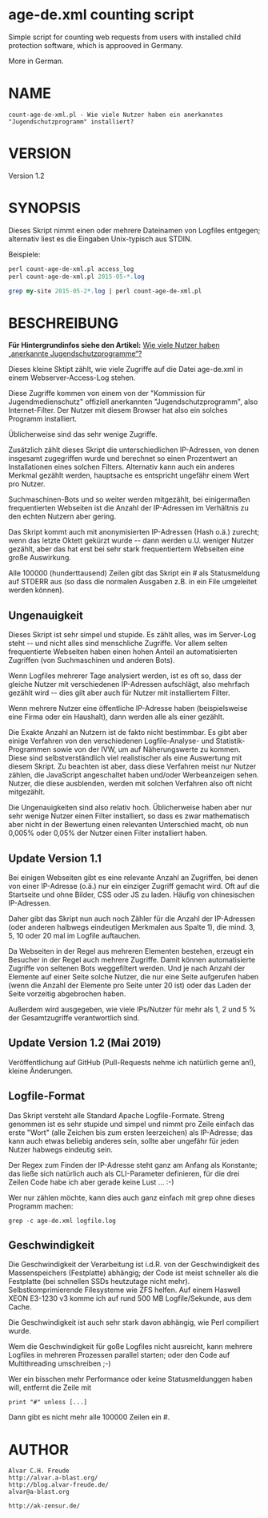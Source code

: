 # age-de.xml counting script 
Simple script for counting web requests from users with installed child protection software, which is approoved in Germany.

More in German.

# NAME

```
count-age-de-xml.pl - Wie viele Nutzer haben ein anerkanntes "Jugendschutzprogramm" installiert?
```

# VERSION

Version 1.2

# SYNOPSIS

Dieses Skript nimmt einen oder mehrere Dateinamen von Logfiles entgegen; 
alternativ liest es die Eingaben Unix-typisch aus STDIN.

Beispiele:

```perl
perl count-age-de-xml.pl access_log
perl count-age-de-xml.pl 2015-05-*.log

grep my-site 2015-05-2*.log | perl count-age-de-xml.pl 
```

# BESCHREIBUNG

**Für Hintergrundinfos siehe den Artikel:** 
[Wie viele Nutzer haben „anerkannte Jugendschutzprogramme“?](https://blog.alvar-freude.de/2015/06/filter-nutzung.html)

Dieses kleine Sktipt zählt, wie viele Zugriffe auf die Datei age-de.xml in 
einem Webserver-Access-Log stehen.

Diese Zugriffe kommen von einem von der "Kommission für Jugendmedienschutz" 
offiziell anerkannten "Jugendschutzprogramm", also Internet-Filter. Der 
Nutzer mit diesem Browser hat also ein solches Programm installiert.

Üblicherweise sind das sehr wenige Zugriffe.

Zusätzlich zählt dieses Skript die unterschiedlichen IP-Adressen, von denen 
insgesamt zugegriffen wurde und berechnet so einen Prozentwert an 
Installationen eines solchen Filters. Alternativ kann auch ein anderes 
Merkmal gezählt werden, hauptsache es entspricht ungefähr einem Wert pro 
Nutzer.

Suchmaschinen-Bots und so weiter werden mitgezählt, bei einigermaßen 
frequentierten Webseiten ist die Anzahl der IP-Adressen im Verhältnis zu den 
echten Nutzern aber gering. 

Das Skript kommt auch mit anonymisierten IP-Adressen (Hash o.ä.) zurecht; 
wenn das letzte Oktett gekürzt wurde -- dann werden u.U. weniger Nutzer 
gezählt, aber das hat erst bei sehr stark frequentiertern Webseiten eine 
große Auswirkung.

Alle 100000 (hunderttausend) Zeilen gibt das Skript ein # als Statusmeldung 
auf STDERR aus (so dass die normalen Ausgaben z.B. in ein File umgeleitet 
werden können). 

## Ungenauigkeit

Dieses Skript ist sehr simpel und stupide. Es zählt alles, was im Server-Log 
steht -- und nicht alles sind menschliche Zugriffe. Vor allem selten 
frequentierte Webseiten haben einen hohen Anteil an automatisierten Zugriffen 
(von Suchmaschinen und anderen Bots).

Wenn Logfiles mehrerer Tage analysiert werden, ist es oft so, dass der 
gleiche Nutzer mit verschiedenen IP-Adressen aufschlägt, also mehrfach 
gezählt wird -- dies gilt aber auch für Nutzer mit installiertem Filter. 

Wenn mehrere Nutzer eine öffentliche IP-Adresse haben (beispielsweise eine 
Firma oder ein Haushalt), dann werden alle als einer gezählt.

Die Exakte Anzahl an Nutzern ist de fakto nicht bestimmbar. Es gibt 
aber einige Verfahren von den verschiedenen Logfile-Analyse- und 
Statistik-Programmen sowie von der IVW, um auf Näherungswerte zu 
kommen. Diese sind selbstverständlich viel realistischer als eine 
Auswertung mit diesem Skript. Zu beachten ist aber, dass diese Verfahren 
meist nur Nutzer zählen, die JavaScript angeschaltet haben und/oder 
Werbeanzeigen sehen. Nutzer, die diese ausblenden, werden mit solchen 
Verfahren also oft nicht mitgezählt. 

Die Ungenauigkeiten sind also relativ hoch. Üblicherweise haben aber nur 
sehr wenige Nutzer einen Filter installiert, so dass es zwar mathematisch 
aber nicht in der Bewertung einen relevanten Unterschied macht, ob nun 
0,005% oder 0,05% der Nutzer einen Filter installiert haben.

## Update Version 1.1

Bei einigen Webseiten gibt es eine relevante Anzahl an Zugriffen, bei 
denen von einer IP-Adresse (o.ä.) nur ein einziger Zugriff gemacht wird. 
Oft auf die Startseite und ohne Bilder, CSS oder JS zu laden. Häufig von 
chinesischen IP-Adressen.

Daher gibt das Skript nun auch noch Zähler für die Anzahl der IP-Adressen 
(oder anderen halbwegs eindeutigen Merkmalen aus Spalte 1), die mind. 3, 
5, 10 oder 20 mal im Logfile auftauchen.

Da Webseiten in der Regel aus mehreren Elementen bestehen, erzeugt ein 
Besucher in der Regel auch mehrere Zugriffe. Damit können automatisierte 
Zugriffe von seltenen Bots weggefiltert werden. Und je nach Anzahl der 
Elemente auf einer Seite solche Nutzer, die nur eine Seite aufgerufen 
haben (wenn die Anzahl der Elemente pro Seite unter 20 ist) oder das Laden 
der Seite vorzeitig abgebrochen haben.

Außerdem wird ausgegeben, wie viele IPs/Nutzer für mehr als 1, 2 und 5 % 
der Gesamtzugriffe verantwortlich sind. 

## Update Version 1.2 (Mai 2019)

Veröffentlichung auf GitHub (Pull-Requests nehme ich natürlich gerne an!), 
kleine Änderungen.

## Logfile-Format

Das Skript versteht alle Standard Apache Logfile-Formate. Streng genommen 
ist es sehr stupide und simpel und nimmt pro Zeile einfach das erste "Wort" 
(alle Zeichen bis zum ersten leerzeichen) als IP-Adresse; das kann auch etwas 
beliebig anderes sein, sollte aber ungefähr für jeden Nutzer habwegs eindeutig 
sein.

Der Regex zum Finden der IP-Adresse steht ganz am Anfang als Konstante; das 
ließe sich natürlich auch als CLI-Parameter definieren, für die drei Zeilen 
Code habe ich aber gerade keine Lust ... :-)

Wer nur zählen möchte, kann dies auch ganz einfach mit grep ohne dieses 
Programm machen:

```
grep -c age-de.xml logfile.log
```

## Geschwindigkeit

Die Geschwindigkeit der Verarbeitung ist i.d.R. von der Geschwindigkeit des 
Massenspeichers (Festplatte) abhängig; der Code ist meist schneller als die 
Festplatte (bei schnellen SSDs heutzutage nicht mehr). Selbstkomprimierende 
Filesysteme wie ZFS helfen. Auf einem Haswell XEON E3-1230 v3 komme ich auf 
rund 500 MB Logfile/Sekunde, aus dem Cache.

Die Geschwindigkeit ist auch sehr stark davon abhängig, wie Perl compiliert 
wurde. 

Wem die Geschwindigkeit für goße Logfiles nicht ausreicht, kann mehrere 
Logfiles in mehreren Prozessen parallel starten; oder den Code auf 
Multithreading umschreiben ;-)

Wer ein bisschen mehr Performance oder keine Statusmeldunggen haben will, 
entfernt die Zeile mit 

```
print "#" unless [...]
```

Dann gibt es nicht mehr alle 100000 Zeilen ein #.

# AUTHOR

```
Alvar C.H. Freude
http://alvar.a-blast.org/
http://blog.alvar-freude.de/
alvar@a-blast.org

http://ak-zensur.de/
```

